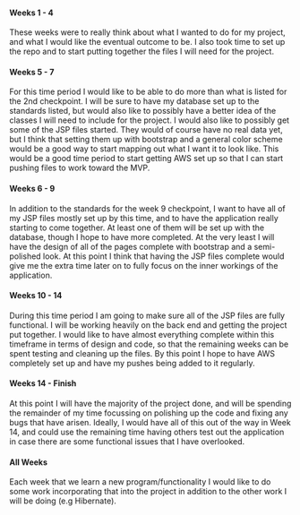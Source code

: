 #### Weeks 1 - 4
These weeks were to really think about what I wanted to do for my project,
and what I would like the eventual outcome to be. I also took time to set up
the repo and to start putting together the files I will need for the project.

#### Weeks 5 - 7
For this time period I would like to be able to do more than what is listed for the
2nd checkpoint. I will be sure to have my database set up to the standards listed,
but would also like to possibly have a better idea of the classes I will need to 
include for the project. I would also like to possibly get some of the JSP files started.
They would of course have no real data yet, but I think that setting them up with bootstrap
and a general color scheme would be a good way to start mapping out what I want it to
look like. This would be a good time period to start getting AWS set up so that
I can start pushing files to work toward the MVP.

#### Weeks 6 - 9
In addition to the standards for the week 9 checkpoint, I want to have all of my JSP files mostly
set up by this time, and to have the application really starting to come together. At least
one of them will be set up with the database, though I hope to have more completed. At the very
least I will have the design of all of the pages complete with bootstrap and a semi-polished look.
At this point I think that having the JSP files complete would give me the extra time later on
to fully focus on the inner workings of the application.

#### Weeks 10 - 14
During this time period I am going to make sure all of the JSP files are fully functional.
I will be working heavily on the back end and getting the project put together. I would like
to have almost everything complete within this timeframe in terms of design and code, so that
the remaining weeks can be spent testing and cleaning up the files. By this point I hope
to have AWS completely set up and have my pushes being added to it regularly.

#### Weeks 14 - Finish
At this point I will have the majority of the project done, and will be spending the 
remainder of my time focussing on polishing up the code and fixing any bugs that
have arisen. Ideally, I would have all of this out of the way in Week 14, and could use the
remaining time having others test out the application in case there are some functional issues
that I have overlooked.

#### All Weeks
Each week that we learn a new program/functionality I would like to do some work
incorporating that into the project in addition to the other work I will be doing (e.g Hibernate).
